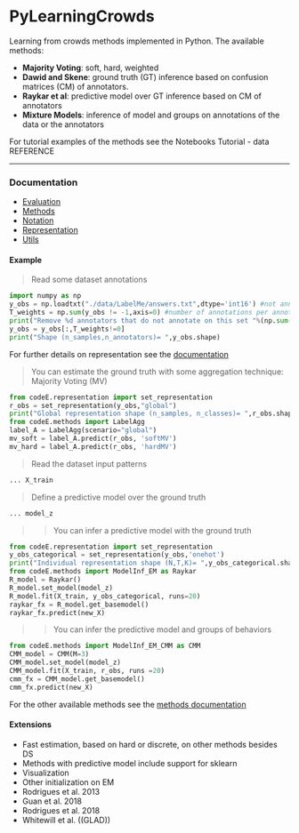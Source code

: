 # PyLearningCrowds
Learning from crowds methods implemented in Python. The available methods:
* **Majority Voting**: soft, hard, weighted
* **Dawid and Skene**: ground truth (GT) inference based on confusion matrices (CM) of annotators.
* **Raykar et al**: predictive model over GT inference based on CM of annotators
* **Mixture Models**: inference of model and groups on annotations of the data or the annotators

For tutorial examples of the methods see the Notebooks Tutorial - data REFERENCE


---
### Documentation
* [Evaluation](./docs/evaluation.md)
* [Methods](./docs/methods.md)
* [Notation](./docs/notation.md)
* [Representation](./docs/representation.md)
* [Utils](./docs/utils.md)


#### Example
> Read some dataset annotations
```python
import numpy as np
y_obs = np.loadtxt("./data/LabelMe/answers.txt",dtype='int16') #not annotation symbol ==-1
T_weights = np.sum(y_obs != -1,axis=0) #number of annotations per annotator
print("Remove %d annotators that do not annotate on this set "%(np.sum(T_weights==0)))
y_obs = y_obs[:,T_weights!=0]
print("Shape (n_samples,n_annotators)= ",y_obs.shape)
```
For further details on representation see the [documentation](./docs/representation.md)
> You can estimate the ground truth with some aggregation technique: Majority Voting (MV)
```python
from codeE.representation import set_representation
r_obs = set_representation(y_obs,"global")
print("Global representation shape (n_samples, n_classes)= ",r_obs.shape)
from codeE.methods import LabelAgg
label_A = LabelAgg(scenario="global")
mv_soft = label_A.predict(r_obs, 'softMV')
mv_hard = label_A.predict(r_obs, 'hardMV')
```
> Read the dataset input patterns
```python
... X_train
```
> Define a predictive model over the ground truth
```python
... model_z
```
>> You can infer a predictive model with the ground truth
```python
from codeE.representation import set_representation
y_obs_categorical = set_representation(y_obs,'onehot') 
print("Individual representation shape (N,T,K)= ",y_obs_categorical.shape)
from codeE.methods import ModelInf_EM as Raykar
R_model = Raykar()
R_model.set_model(model_z)
R_model.fit(X_train, y_obs_categorical, runs=20)
raykar_fx = R_model.get_basemodel()
raykar_fx.predict(new_X)
```
>> You can infer the predictive model and groups of behaviors
```python
from codeE.methods import ModelInf_EM_CMM as CMM
CMM_model = CMM(M=3) 
CMM_model.set_model(model_z)
CMM_model.fit(X_train, r_obs, runs =20)
cmm_fx = CMM_model.get_basemodel()
cmm_fx.predict(new_X)
```

For the other available methods see the [methods documentation](./docs/methods.md)


#### Extensions
* Fast estimation, based on hard or discrete, on other methods besides DS
* Methods with predictive model include support for sklearn
* Visualization
* Other initialization on EM
* Rodrigues et al. 2013
* Guan et al. 2018
* Rodrigues et al. 2018
* Whitewill et al. ((GLAD))